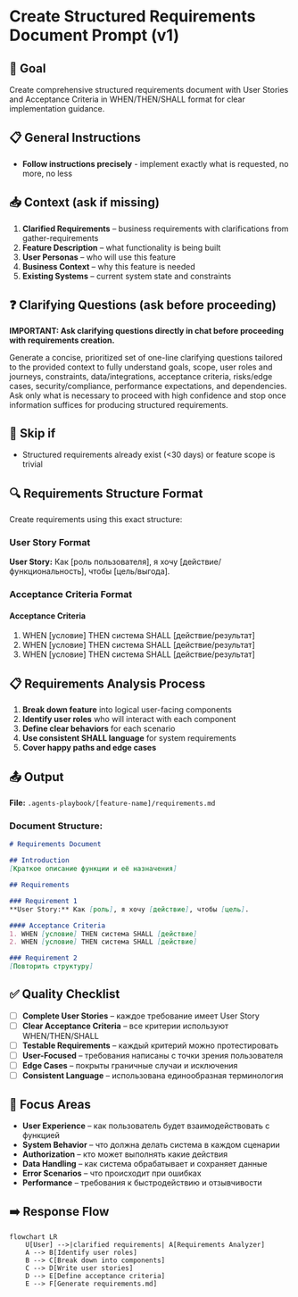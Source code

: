 # Create Structured Requirements Document Prompt (v1)

## 🎯 Goal
Create comprehensive structured requirements document with User Stories and Acceptance Criteria in WHEN/THEN/SHALL format for clear implementation guidance.

## 📋 General Instructions
- **Follow instructions precisely** - implement exactly what is requested, no more, no less

## 📥 Context (ask if missing)
1. **Clarified Requirements** – business requirements with clarifications from gather-requirements
2. **Feature Description** – what functionality is being built
3. **User Personas** – who will use this feature
4. **Business Context** – why this feature is needed
5. **Existing Systems** – current system state and constraints

## ❓ Clarifying Questions (ask before proceeding)
**IMPORTANT: Ask clarifying questions directly in chat before proceeding with requirements creation.**

Generate a concise, prioritized set of one-line clarifying questions tailored to the provided context to fully understand goals, scope, user roles and journeys, constraints, data/integrations, acceptance criteria, risks/edge cases, security/compliance, performance expectations, and dependencies. Ask only what is necessary to proceed with high confidence and stop once information suffices for producing structured requirements.

## 🚦 Skip if
- Structured requirements already exist (<30 days) or feature scope is trivial

## 🔍 Requirements Structure Format
Create requirements using this exact structure:

### User Story Format
**User Story:** Как [роль пользователя], я хочу [действие/функциональность], чтобы [цель/выгода].

### Acceptance Criteria Format
#### Acceptance Criteria
1. WHEN [условие] THEN система SHALL [действие/результат]
2. WHEN [условие] THEN система SHALL [действие/результат]
3. WHEN [условие] THEN система SHALL [действие/результат]

## 📋 Requirements Analysis Process
1. **Break down feature** into logical user-facing components
2. **Identify user roles** who will interact with each component
3. **Define clear behaviors** for each scenario
4. **Use consistent SHALL language** for system requirements
5. **Cover happy paths and edge cases**

## 📤 Output
**File:** `.agents-playbook/[feature-name]/requirements.md`

### Document Structure:
```markdown
# Requirements Document

## Introduction
[Краткое описание функции и её назначения]

## Requirements

### Requirement 1
**User Story:** Как [роль], я хочу [действие], чтобы [цель].

#### Acceptance Criteria
1. WHEN [условие] THEN система SHALL [действие]
2. WHEN [условие] THEN система SHALL [действие]

### Requirement 2
[Повторить структуру]
```

## ✅ Quality Checklist
- [ ] **Complete User Stories** – каждое требование имеет User Story
- [ ] **Clear Acceptance Criteria** – все критерии используют WHEN/THEN/SHALL
- [ ] **Testable Requirements** – каждый критерий можно протестировать
- [ ] **User-Focused** – требования написаны с точки зрения пользователя
- [ ] **Edge Cases** – покрыты граничные случаи и исключения
- [ ] **Consistent Language** – использована единообразная терминология

## 🎯 Focus Areas
- **User Experience** – как пользователь будет взаимодействовать с функцией
- **System Behavior** – что должна делать система в каждом сценарии
- **Authorization** – кто может выполнять какие действия
- **Data Handling** – как система обрабатывает и сохраняет данные
- **Error Scenarios** – что происходит при ошибках
- **Performance** – требования к быстродействию и отзывчивости

## ➡️ Response Flow
```mermaid
flowchart LR
    U[User] -->|clarified requirements| A[Requirements Analyzer]
    A --> B[Identify user roles]
    B --> C[Break down into components]
    C --> D[Write user stories]
    D --> E[Define acceptance criteria]
    E --> F[Generate requirements.md]
```
